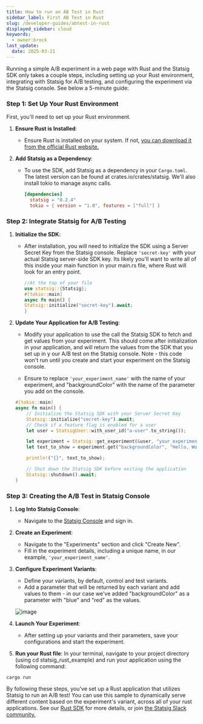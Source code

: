 ```yaml
---
title: How to run an AB Test in Rust
sidebar_label: First AB Test in Rust
slug: /developer-guides/abtest-in-rust
displayed_sidebar: cloud
keywords:
  - owner:brock
last_update:
  date: 2025-03-21
---
```


Running a simple A/B experiment in a web page with Rust and the Statsig SDK only takes a couple steps, including setting up your Rust environment, integrating with Statsig for A/B testing, and configuring the experiment via the Statsig console. See below a 5-minute guide:

### Step 1: Set Up Your Rust Environment

First, you'll need to set up your Rust environment.

1. **Ensure Rust is Installed**:
    - Ensure Rust is installed on your system. If not, [you can download it from the official Rust website.](https://www.rust-lang.org/tools/install)

2. **Add Statsig as a Dependency**:
    - To use the SDK, add Statsig as a dependency in your `Cargo.toml`. The latest version can be found at crates.io/crates/statsig. We'll also install tokio to manage async calls. 
      ```toml
      [dependencies]
        statsig = "0.2.4"
        tokio = { version = "1.0", features = ["full"] }
      ```

### Step 2: Integrate Statsig for A/B Testing

1. **Initialize the SDK**:
    - After installation, you will need to initialize the SDK using a Server Secret Key from the Statsig console. Replace `'secret-key'` with your actual Statsig server-side SDK key. Its likely you'll want to write all of this inside your main function in your main.rs file, where Rust will look for an entry point.
      ```rust
      //At the top of your file
      use statsig::{Statsig};
      #[tokio::main]
      async fn main() {
      Statsig::initialize("secret-key").await;
      }
      ```

2. **Update Your Application for A/B Testing**:
    - Modify your application to use the call the Statsig SDK to fetch and get values from your experiment. This should come after initialization in your application, and will return the values from the SDK that you set up in y our A/B test on the Statsig console. Note - this code won't run until you create and start your experiment on the Statsig console. 

    - Ensure to replace `'your_experiment_name'` with the name of your experiment, and "backgroundColor" with the name of the parameter you add on the console. 
    ```rust
    #[tokio::main]
    async fn main() {
        // Initialize the Statsig SDK with your Server Secret Key
        Statsig::initialize("secret-key").await;
        // Check if a feature flag is enabled for a user
        let user = StatsigUser::with_user_id("a-user".to_string());

        let experiment = Statsig::get_experiment(&user, "your_experiment_name").ok().unwrap();
        let text_to_show = experiment.get("backgroundColor", "Hello, World!".to_string());

        println!("{}", text_to_show);

        // Shut down the Statsig SDK before exiting the application
        Statsig::shutdown().await;
    }
    ```

### Step 3: Creating the A/B Test in Statsig Console

1. **Log Into Statsig Console**:
    - Navigate to the [Statsig Console](https://console.statsig.com) and sign in.

2. **Create an Experiment**:
    - Navigate to the "Experiments" section and click "Create New".
    - Fill in the experiment details, including a unique name, in our example, `'your_experiment_name'`.

3. **Configure Experiment Variants**:
    - Define your variants, by default, control and test variants.
    - Add a parameter that will be returned by each variant and add values to them - in our case we've added "backgroundColor" as a parameter with "blue" and "red" as the values.

    ![image](https://github.com/statsig-io/.github/assets/74588208/8a667aeb-9189-4e7d-8a22-a42dabcdfe09)

4. **Launch Your Experiment**:
    - After setting up your variants and their parameters, save your configurations and start the experiment.

5. **Run your Rust file**:
In your terminal, navigate to your project directory (using cd statsig_rust_example) and run your application using the following command:
```
cargo run
```


By following these steps, you've set up a Rust application that utilizes Statsig to run an A/B test! You can use this sample to dynamically serve different content based on the experiment's variant, across all of your rust applications. See our [Rust SDK](/server/rustSDK) for more details, or join [the Statsig Slack community.](https://statsig.com/slack)